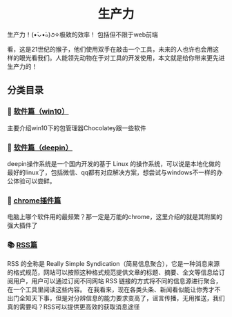 <h1 align="center">生产力</h1>
生产力！(•́⌄•́๑)૭✧极致的效率！ 包括但不限于web前端

看，这是21世纪的猴子，他们使用双手在敲击一个工具，未来的人也许也会用这样的眼光看我们。人能领先动物在于对工具的开发使用，本文就是给你带来更先进生产力的！

## 分类目录

### 📇 [软件篇（win10）](./win10/README.md)

主要介绍win10下的包管理器Chocolatey跟一些软件

### 🔖 [软件篇（deepin）](./deepin/README.md)

deepin操作系统是一个国内开发的基于 Linux 的操作系统，可以说是本地化做的最好的linux了，包括微信、qq都有对应解决方案，想尝试与windows不一样的办公体验可以尝鲜。

### 💊 [chrome插件篇](./chrome-extension/README.md)

电脑上哪个软件用的最频繁？那一定是万能的chrome，这里介绍的就是其附属的强大插件了

### 📚 [RSS篇](./RSS/README.md)

RSS 的全称是 Really Simple Syndication（简易信息聚合），它是一种消息来源的格式规范，网站可以按照这种格式规范提供文章的标题、摘要、全文等信息给订阅用户，用户可以通过订阅不同网站 RSS 链接的方式将不同的信息源进行聚合，在一个工具里阅读这些内容。
在我看来，现在各类头条、新闻看似能让你秀才不出门全知天下事，但是对分辨信息的能力要求变高了，谣言传播，无用推送，我们真的需要吗？RSS可以提供更高效的获取消息途径
